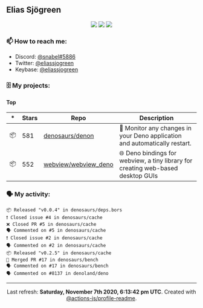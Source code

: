 ## Elias Sjögreen

<p align="center">
  <img src="https://img.shields.io/badge/🎂-dec. 2003-success" />
  <img src="https://img.shields.io/badge/🌎-Stockholm-informational" />
  <img src="https://img.shields.io/badge/👦-He/Him-informational" />
</p>

### 📫 How to reach me:

- Discord: [@snabel#5886](https://discord.com/users/267978757799673866)
- Twitter: [@eliassjogreen](https://twitter.com/eliassjogreen)
- Keybase: [@eliassjogreen](https://keybase.io/eliassjogreen)

### 🗄 My projects:

#### Top
|*|Stars|Repo|Description|
|---|---|---|---|
| 📦 | 581 | [denosaurs/denon](https://github.com/denosaurs/denon) | 👀 Monitor any changes in your Deno application and automatically restart. |
| 📦 | 552 | [webview/webview_deno](https://github.com/webview/webview_deno) | 🌐 Deno bindings for webview, a tiny library for creating web-based desktop GUIs |

### 🗣 My activity:

```
📦 Released "v0.0.4" in denosaurs/deps.bors
❗️ Closed issue #4 in denosaurs/cache
❌ Closed PR #5 in denosaurs/cache
🗣 Commented on #5 in denosaurs/cache
❗️ Closed issue #2 in denosaurs/cache
🗣 Commented on #2 in denosaurs/cache
📦 Released "v0.2.5" in denosaurs/cache
🎉 Merged PR #17 in denosaurs/bench
🗣 Commented on #17 in denosaurs/bench
🗣 Commented on #8137 in denoland/deno
```

------------
<p align="center">Last refresh: <b>Saturday, November 7th 2020, 6:13:42 pm UTC</b>. Created with <a href=https://github.com/marketplace/actions/profile-readme>@actions-js/profile-readme</a>.</p>
